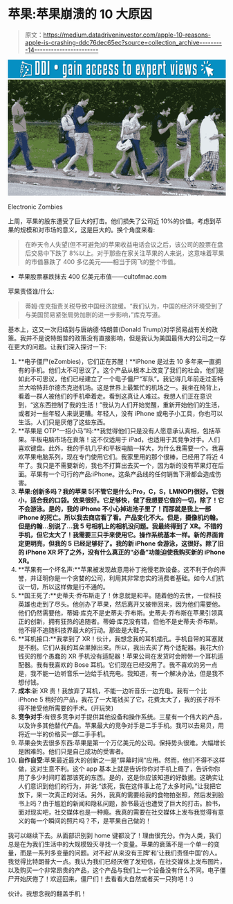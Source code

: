 # 苹果:苹果崩溃的 10 大原因

> 原文：<https://medium.datadriveninvestor.com/apple-10-reasons-apple-is-crashing-ddc76dec65ec?source=collection_archive---------14----------------------->

[![](img/ae2aace727e7d3a88474369e0a8d4301.png)](http://www.track.datadriveninvestor.com/1B9E)![](img/1e19c0102c1366dcf0c5011b3f7ac229.png)

Electronic Zombies

上周，苹果的股东遭受了巨大的打击。他们损失了公司近 10%的价值。考虑到苹果的规模和对市场的意义，这是巨大的。换个角度来看:

> 在昨天令人失望(但不可避免)的苹果收益电话会议之后，该公司的股票在盘后交易中下跌了 8%以上。对于那些在家关注苹果的人来说，这意味着苹果的市值暴跌了 400 多亿美元——相当于网飞的整个市值。

*   苹果股票暴跌抹去 400 亿美元市值——cultofmac.com

苹果责怪谁/什么:

> 蒂姆·库克指责关税导致中国经济放缓。“我们认为，中国的经济环境受到了与美国贸易紧张局势加剧的进一步影响，”库克写道。

基本上，这又一次归结到与唐纳德·特朗普(Donald Trump)对华贸易战有关的政策。我并不是说特朗普的政策没有直接影响，但是我认为美国最伟大的公司之一存在更大的问题。让我们深入探讨一下:

1.  **电子僵尸(eZombies)，它们正在苏醒！**iPhone 是过去 10 多年来一直拥有的手机。他们太不可思议了。这个产品从根本上改变了我们的社会。他们是如此不可思议，他们已经建立了一个电子僵尸“军队”。我记得几年前走过亚特兰大哈特菲尔德杰克逊机场。这是世界上最繁忙的机场之一。我坐在椅背上，看着一群人被他们的手机牵着走。看到这真让人难过。我想人们正在意识到，“这东西控制了我的生活！”我认为人们开始觉醒，重新开始他们的生活，或者对一些年轻人来说更糟。年轻人，没有 iPhone 或电子小工具，你也可以生活。人们只是厌倦了这些东西。
2.  **苹果是 OTP“一招小马”吗:**我觉得他们只是没有人愿意承认真相，包括苹果。平板电脑市场在衰落！这不仅适用于 iPad，也适用于其竞争对手。人们喜欢键盘。此外，我的手机几乎和平板电脑一样大，为什么我需要一个。我喜欢苹果电脑系列，现在专门使用它们。我家里用的那个很棒，已经用了将近 4 年了。我只是不需要新的，我也不打算出去买一个，因为新的没有苹果灯在后面。苹果有一个可行的产品:iPhone。这条产品线的任何销售下滑都会造成伤害。
3.  **苹果:创新多吗？我的苹果 5(不管它是什么:Pro，C，S，LMNOP)很好。它很小，适合我的口袋。效果很好。它足够快，做了我想要它做的一切，除了！它不会游泳。是的，我的 iPhone 不小心掉进池子里了！而那就是我上一部 iPhone 的死亡。所以我去商店看了看。产品变化不大。但是，摄像机约翰。但是约翰…别说了…我 5 号相机上的相机没问题。我最终得到了 XR。不错的手机，但它太大了！我需要三只手来使用它。操作系统基本一样。新的界面肯定更明亮，但我的 5 已经足够好了。我的新 iPhone 会游泳，这很好。除了旧的 iPhone XR 坏了之外，没有什么真正的“必备”功能迫使我购买新的 iPhone XR。**
4.  **苹果有一个坏名声:**苹果被发现故意用补丁拖慢老款设备。这不利于你的声誉，并证明你是一个贪婪的公司，利用其非常忠实的消费者基础。如今人们抗议一切，所以这样做是行不通的。
5.  **国王死了:**史蒂夫·乔布斯走了！休息就是和平。随着他的去世，一位科技英雄也走到了尽头。他创办了苹果，然后离开又被带回来，因为他们需要他。他们仍然需要他，蒂姆·库克不是史蒂夫·乔布斯。史蒂夫·乔布斯在苹果引领真正的创新，拥有狂热的追随者。蒂姆·库克没有错，但他不是史蒂夫·乔布斯。他不得不追随科技界最大的行动。那些是大鞋子。
6.  **耳机接口:**我拿到了 XR！伙计，我想念我的耳机插孔。手机自带的耳塞就是不削。它们从我的耳朵里掉出来。所以，我出去买了两个适配器。我花大价钱买的那个愚蠢的 XR 手机没有适配器！苹果公司在发货时会附带一个耳机适配器。我有我喜欢的 Bose 耳机。它们现在已经没用了。我不喜欢的另一点是，我不能一边听音乐一边给手机充电。我知道，有一个解决办法，但是我不想付钱。
7.  **成本**:新 XR 贵！我放弃了耳机，不能一边听音乐一边充电。我有一个比 iPhone 5 稍好的产品，我花了一大笔钱买了它。花费太大了，我的孩子将不得不接受他所需要的手术。(开玩笑)
8.  **竞争对手**:有很多竞争对手提供其他设备和操作系统。三星有一个伟大的产品，以及许多其他替代产品。苹果最大的竞争对手是二手手机。我可以去易贝，用将近一半的价格买一部二手手机。
9.  苹果会失去很多东西:苹果是第一个万亿美元的公司。保持势头很难。大幅增长是困难的。他们只是自己成功的受害者。
10.  **自作自受**:苹果最近最大的创新之一是“屏幕时间”应用。然而，他们不得不这样做，这对生意不利。这个 app 基本上就是告诉你你对手机上瘾了，告诉你你用了多少时间盯着那该死的东西。是的，这是你应该知道的好数据。这确实让人们意识到他们的行为，并说:“该死，我在这件事上花了太多时间。”让我把它放下，来一次真正的对话。另外，我真的需要给我的食物拍张照，然后发到脸书上吗？由于尴尬的新闻和隐私问题，脸书最近也遭受了巨大的打击。脸书，面对现实吧，社交媒体也是一种瘾。我真的需要在社交媒体上发布我觉得有意义的每一个瞬间的照片吗？不，是苹果自己做的！

我可以继续下去。从面部识别到 home 键都没了！理由很充分。作为人类，我们总是在为我们生活中的大规模毁灭寻找一个变量。苹果的衰落不是一个单一的变量，而是一系列多变量的问题。对不起'从来没有王牌'和'让我们责怪中国'的人。我觉得比特朗普大一点。我认为我们已经厌倦了发短信，在社交媒体上发布图片，以及购买一个非常昂贵的产品，这个产品与我们上一个设备没有什么不同。电子僵尸开始厌倦了！欢迎回来，僵尸们！去看看大自然或者买一只狗吧！:)

伙计。我想念我的翻盖手机！